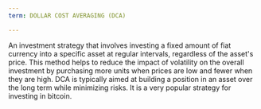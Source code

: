 ```yaml
---
term: DOLLAR COST AVERAGING (DCA)

---
```

An investment strategy that involves investing a fixed amount of fiat currency into a specific asset at regular intervals, regardless of the asset's price. This method helps to reduce the impact of volatility on the overall investment by purchasing more units when prices are low and fewer when they are high. DCA is typically aimed at building a position in an asset over the long term while minimizing risks. It is a very popular strategy for investing in bitcoin.